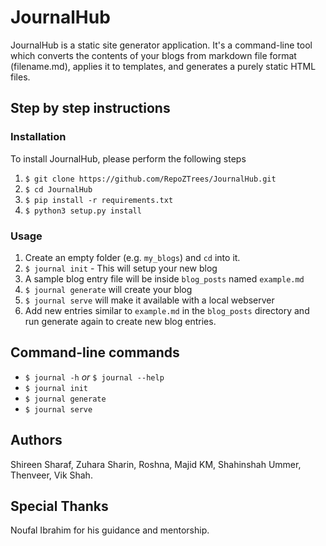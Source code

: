 # JournalHub

JournalHub is a static site generator application. It's a command-line tool which converts the contents of your blogs from markdown file format (filename.md), applies it to templates, and generates a purely static HTML files.

## Step by step instructions

### Installation
To install JournalHub, please perform the following steps

1. `$ git clone https://github.com/RepoZTrees/JournalHub.git`
2. `$ cd JournalHub`
3. `$ pip install -r requirements.txt`
4. `$ python3 setup.py install`

### Usage

1. Create an empty folder (e.g. `my_blogs`) and `cd` into it. 
1. `$ journal init` - This will setup your new blog
1. A sample blog entry file will be inside `blog_posts` named `example.md`
1. `$ journal generate` will create your blog
1. `$ journal serve` will make it available with a local webserver
1. Add new entries similar to `example.md` in the `blog_posts` directory and run generate again to create new blog entries.


## Command-line commands

- `$ journal -h`  *or*  `$ journal --help`
- `$ journal init`
- `$ journal generate`
- `$ journal serve`

## Authors

Shireen Sharaf,
Zuhara Sharin,
Roshna,
Majid KM,
Shahinshah Ummer,
Thenveer,
Vik Shah.

## Special Thanks

Noufal Ibrahim for his guidance and mentorship.


